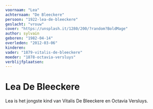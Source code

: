 ```yaml
---
voornaam: "Lea"
achternaam: "De Bleeckere"
persoon: "1922-lea-de-bleeckere"
geslacht: "vrouw"
cover: "https://unsplash.it/1280/200/?random?BoldMage"
author: sylvain
geboren: "1982-04-14"
overleden: "2012-03-06"
kinderen:
vader: "1879-vitalis-de-bleeckere"
moeder: "1878-octavia-versluys"   
verblijfplaatsen:
---
```

# Lea De Bleeckere

Lea is het jongste kind van Vitalis De Bleeckere en Octavia Versluys.




